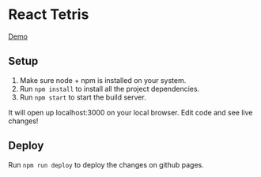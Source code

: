 React Tetris
=======================================

[Demo](https://devm75.github.io/react-tetris/)

## Setup

1. Make sure node + npm is installed on your system.
2. Run `npm install` to install all the project dependencies.
3. Run `npm start` to start the build server.

It will open up localhost:3000 on your local browser. Edit code and see live changes!

## Deploy

Run `npm run deploy` to deploy the changes on github pages.
